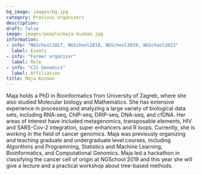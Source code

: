 ```yaml
---
bg_image: images/bg.jpg
category: Previous organizers
description: 
draft: false
image: images/people/maja-kuzman.jpg
information:
- info: "NGSchool2017, NGSchool2018, NGSchool2019, NGSchool2022"
  label: Events
- info: "Former organizer"
  label: Role
- info: "C2i Genomics"
  label: Affiliation 
title: Maja Kuzman
---
```


Maja holds a PhD in Bioinformatics from University of Zagreb, where she also studied Molecular biology and Mathematics. She has extensive experience in processing and analyzing a large variety of biological data sets, including RNA-seq, ChIP-seq, DRIP-seq, DNA-seq, and cfDNA. Her areas of interest have included metagenomics, transposable elements, HIV and SARS-Cov-2 integration, super enhancers and R loops. Currently, she is working in the field of cancer genomics. Maja was previously organizing and teaching graduate and undergraduate level courses, including Algorithms and Programming, Statistics and Machine Learning, Bioinformatics, and Computational Genomics. Maja led a hackathon in classifying the cancer cell of origin at NGSchool 2019 and this year she will give a lecture and a practical workshop about tree-based methods.



